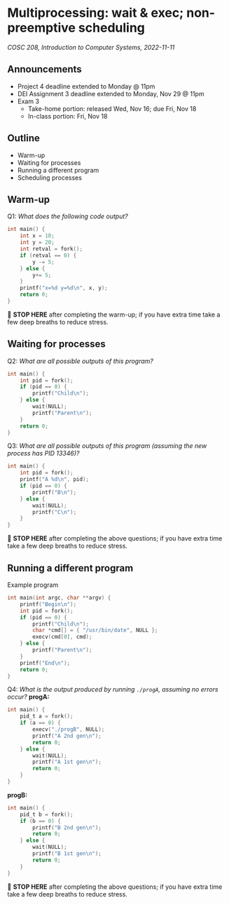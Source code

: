 # Multiprocessing: wait & exec; non-preemptive scheduling
_COSC 208, Introduction to Computer Systems, 2022-11-11_

## Announcements
* Project 4 deadline extended to Monday @ 11pm
* DEI Assignment 3 deadline extended to Monday, Nov 29 @ 11pm
* Exam 3
    * Take-home portion: released Wed, Nov 16; due Fri, Nov 18
    * In-class portion: Fri, Nov 18 

## Outline
* Warm-up
* Waiting for processes
* Running a different program
* Scheduling processes

## Warm-up
Q1: _What does the following code output?_
```C
int main() {
    int x = 10;
    int y = 20;
    int retval = fork();
    if (retval == 0) {
        y -= 5;
    } else {
        y+= 5;
    }
    printf("x=%d y=%d\n", x, y);
    return 0;
}
```

🛑 **STOP HERE** after completing the warm-up; if you have extra time take a few deep breaths to reduce stress.

## Waiting for processes
Q2: _What are all possible outputs of this program?_
```C
int main() {
    int pid = fork();
    if (pid == 0) {
        printf("Child\n");
    } else {
        wait(NULL);
        printf("Parent\n");
    }
    return 0;
}
```

Q3: _What are all possible outputs of this program (assuming the new process has PID 13346)?_
```C
int main() {
    int pid = fork();
    printf("A %d\n", pid);
    if (pid == 0) {
        printf("B\n");
    } else {
        wait(NULL);
        printf("C\n");
    }
}
```

🛑 **STOP HERE** after completing the above questions; if you have extra time take a few deep breaths to reduce stress.

<div style="page-break-after:always;"></div>

## Running a different program
Example program
```C
int main(int argc, char **argv) {
    printf("Begin\n");
    int pid = fork();
    if (pid == 0) {
        printf("Child\n");
        char *cmd[] = { "/usr/bin/date", NULL };
        execv(cmd[0], cmd);
    } else {
        printf("Parent\n");
    }
    printf("End\n");
    return 0;
}
```

Q4: _What is the output produced by running `./progA`, assuming no errors occur?_
**progA:**
```C
int main() {
    pid_t a = fork();
    if (a == 0) {
        execv("./progB", NULL);
        printf("A 2nd gen\n");
        return 0;
    } else {
        wait(NULL);
        printf("A 1st gen\n");
        return 0;
    }
}
```
**progB:**
```C
int main() {
    pid_t b = fork();
    if (b == 0) {
        printf("B 2nd gen\n");
        return 0;
    } else {
        wait(NULL);
        printf("B 1st gen\n");
        return 0;
    }
}
```

🛑 **STOP HERE** after completing the above questions; if you have extra time take a few deep breaths to reduce stress.